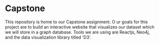 # Capstone
This repository is home to our Capstone assignment. O
ur goals for this project are to build an interactive website that visualizes our dataset which we will store in a graph database. 
Tools we are using are Reactjs, Neo4j, and the data visualization library titled 'D3'.

